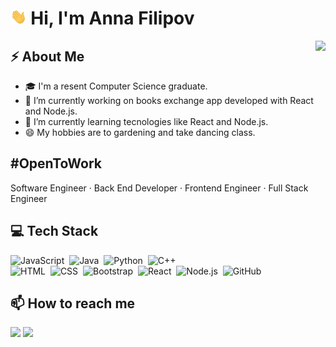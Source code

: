 <h1 align="left"> <img src="https://github.com/AnnaFilipov93/AnnaFilipov93/blob/main/Img/Hi.gif" height="25"/> Hi, I'm Anna Filipov</h1> 

<img align="right" src="https://media.giphy.com/media/VTtANKl0beDFQRLDTh/giphy.gif"  height="200"/>

## ⚡ About Me

- 🎓 I'm a resent Computer Science graduate.
- 🔭 I’m currently working on books exchange app developed with React and Node.js.
- 🌱 I’m currently learning tecnologies like React and Node.js.
- 😄 My hobbies are to gardening and take dancing class.

## #OpenToWork

Software Engineer · Back End Developer · Frontend Engineer · Full Stack Engineer


## 💻 Tech Stack

![JavaScript](https://img.shields.io/badge/-JavaScript-0d1117?style=flat-square&logo=javaScript)&nbsp;
![Java](https://img.shields.io/badge/-Java-05122A?style=flat-square&logo=Java&logoColor=white)&nbsp;
![Python](https://img.shields.io/badge/-Python-05122A?style=flat-square&logo=python)&nbsp;
![C++](https://img.shields.io/badge/-C++-05122A?style=flat-square&logo=C%2B%2B&logoColor=00599C)\
![HTML](https://img.shields.io/badge/-HTML-05122A?style=flat-square&logo=HTML5)&nbsp;
![CSS](https://img.shields.io/badge/-CSS-05122A?style=flat-square&logo=CSS3&logoColor=1572B6)&nbsp;
![Bootstrap](https://img.shields.io/badge/-Bootstrap-05122A?style=flat-square&logo=bootstrap&logoColor=563D7C)&nbsp;
![React](https://img.shields.io/badge/-React-05122A?style=flat-square&logo=react)&nbsp;
![Node.js](https://img.shields.io/badge/-Node.js-05122A?style=flat-square&logo=node.js)&nbsp;
![GitHub](https://img.shields.io/badge/-GitHub-05122A?style=flat-square&logo=github)&nbsp;


  
 ## 📫 How to reach me
 
  <a href="https://www.linkedin.com/in/filipovanna/"><img src="https://img.shields.io/badge/-AnnaFilipov-0077B5?style=flat&logo=Linkedin&logoColor=white"/></a> 
  <a href="mailto:filipovanna93@gmail.com"><img src="https://img.shields.io/badge/-filipovanna93@gmail.com-D14836?style=flat&logo=Gmail&logoColor=white"/></a>
 
